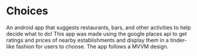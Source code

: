 # Choices
An android app that suggests restaurants, bars, and other activities to help decide what to do!
This app was made using the google places api to get ratings and prices of nearby establishments and
display them in a tinder-like fashion for users to choose. 
The app follows a MVVM design.
